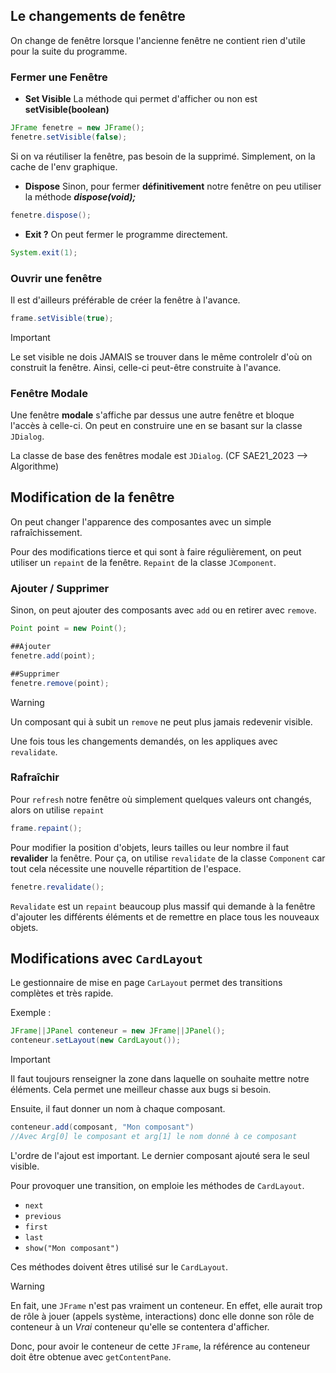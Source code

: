 ## Le changements de fenêtre

On change de fenêtre lorsque l'ancienne fenêtre ne contient rien d'utile pour la suite du programme. 

### Fermer une Fenêtre 

- **Set Visible**
La méthode qui permet d'afficher ou non est **setVisible(boolean)**
```java
JFrame fenetre = new JFrame();
fenetre.setVisible(false);
```
Si on va réutiliser la fenêtre, pas besoin de la supprimé. Simplement, on la cache de l'env graphique. 

- **Dispose**
Sinon, pour fermer **définitivement** notre fenêtre on peu utiliser la méthode ***dispose(void);***
```java
fenetre.dispose();
```

- **Exit ?** 
On peut fermer le programme directement. 
```Java
System.exit(1);
```
### Ouvrir une fenêtre

Il est d'ailleurs préférable de créer la fenêtre à  l'avance. 
```Java
frame.setVisible(true);
```


>[!IMPORTANT]
> Le set visible ne dois JAMAIS se trouver dans le même controlelr d'où on construit la fenêtre. Ainsi, celle-ci peut-être construite à l'avance.

### Fenêtre Modale

Une fenêtre __modale__ s'affiche par dessus une autre fenêtre et bloque l'accès à celle-ci. On peut en construire une en se basant sur la classe `JDialog`. 

La classe de base des fenêtres modale est `JDialog`. (CF SAE21_2023 --> Algorithme)

## Modification de la fenêtre

On peut changer l'apparence des composantes avec un simple rafraîchissement.

Pour des modifications tierce et qui sont à faire régulièrement, on peut utiliser un `repaint` de la fenêtre. `Repaint` de la classe `JComponent`. 
### Ajouter / Supprimer
Sinon, on peut ajouter des composants avec `add` ou en retirer avec `remove`.
```java
Point point = new Point();

##Ajouter
fenetre.add(point);

##Supprimer
fenetre.remove(point);
```

> [!WARNING]
> Un composant qui à subit un `remove` ne peut plus jamais redevenir visible.

Une fois tous les changements demandés, on les appliques avec `revalidate`.

### Rafraîchir 

Pour `refresh` notre fenêtre où simplement quelques valeurs ont changés, alors on utilise `repaint` 

```Java
frame.repaint();
```


Pour modifier la position d'objets, leurs tailles ou leur nombre il faut **revalider** la fenêtre. Pour ça, on utilise `revalidate` de la classe `Component` car tout cela nécessite une nouvelle répartition de l'espace. 

```java
fenetre.revalidate();
```

`Revalidate` est un `repaint` beaucoup plus massif qui demande à la fenêtre d'ajouter les différents éléments et de remettre en place tous les nouveaux objets. 

## Modifications avec `CardLayout`

Le gestionnaire de mise en page `CarLayout` permet des transitions complètes et très rapide.

Exemple :
```Java
JFrame||JPanel conteneur = new JFrame||JPanel();
conteneur.setLayout(new CardLayout());
```

>[!IMPORTANT]
>Il faut toujours renseigner la zone dans laquelle on souhaite mettre notre éléments. Cela permet une meilleur chasse aux bugs si besoin.

Ensuite, il faut donner un nom à chaque composant.

```Java
conteneur.add(composant, "Mon composant")
//Avec Arg[0] le composant et arg[1] le nom donné à ce composant
```

L'ordre de l'ajout est important. Le dernier composant ajouté sera le seul visible.

Pour provoquer une transition, on emploie les méthodes de `CardLayout`. 
- `next`
- `previous`
- `first`
- `last`
- `show("Mon composant")`

Ces méthodes doivent êtres utilisé sur le `CardLayout`. 

>[!WARNING]
>En fait, une `JFrame` n'est pas vraiment un conteneur. En effet, elle aurait trop de rôle à jouer (appels système, interactions) donc elle donne son rôle de conteneur à un *Vrai* conteneur qu'elle se contentera d'afficher.
>
>Donc, pour avoir le conteneur de cette `JFrame`, la référence au conteneur doit être obtenue avec `getContentPane`. 